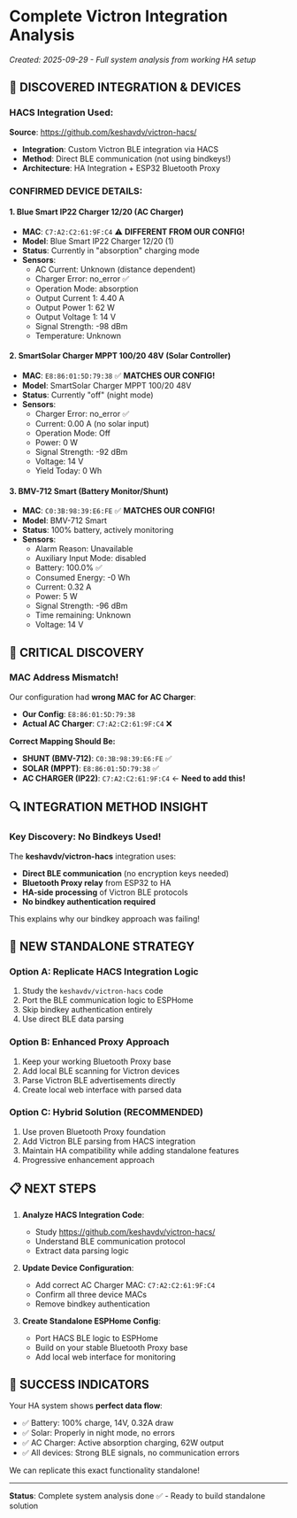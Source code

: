 # Complete Victron Integration Analysis
*Created: 2025-09-29 - Full system analysis from working HA setup*

## 🎯 DISCOVERED INTEGRATION & DEVICES

### **HACS Integration Used:**
**Source**: https://github.com/keshavdv/victron-hacs/
- **Integration**: Custom Victron BLE integration via HACS
- **Method**: Direct BLE communication (not using bindkeys!)
- **Architecture**: HA Integration + ESP32 Bluetooth Proxy

### **CONFIRMED DEVICE DETAILS:**

#### 1. **Blue Smart IP22 Charger 12/20** (AC Charger)
- **MAC**: `C7:A2:C2:61:9F:C4` ⚠️ **DIFFERENT FROM OUR CONFIG!**
- **Model**: Blue Smart IP22 Charger 12/20 (1)
- **Status**: Currently in "absorption" charging mode
- **Sensors**:
  - AC Current: Unknown (distance dependent)
  - Charger Error: no_error ✅
  - Operation Mode: absorption
  - Output Current 1: 4.40 A
  - Output Power 1: 62 W
  - Output Voltage 1: 14 V
  - Signal Strength: -98 dBm
  - Temperature: Unknown

#### 2. **SmartSolar Charger MPPT 100/20 48V** (Solar Controller)
- **MAC**: `E8:86:01:5D:79:38` ✅ **MATCHES OUR CONFIG!**
- **Model**: SmartSolar Charger MPPT 100/20 48V
- **Status**: Currently "off" (night mode)
- **Sensors**:
  - Charger Error: no_error ✅
  - Current: 0.00 A (no solar input)
  - Operation Mode: Off
  - Power: 0 W
  - Signal Strength: -92 dBm
  - Voltage: 14 V
  - Yield Today: 0 Wh

#### 3. **BMV-712 Smart** (Battery Monitor/Shunt)
- **MAC**: `C0:3B:98:39:E6:FE` ✅ **MATCHES OUR CONFIG!**
- **Model**: BMV-712 Smart
- **Status**: 100% battery, actively monitoring
- **Sensors**:
  - Alarm Reason: Unavailable
  - Auxiliary Input Mode: disabled
  - Battery: 100.0% ✅
  - Consumed Energy: -0 Wh
  - Current: 0.32 A
  - Power: 5 W
  - Signal Strength: -96 dBm
  - Time remaining: Unknown
  - Voltage: 14 V

## 🚨 **CRITICAL DISCOVERY**

### **MAC Address Mismatch!**
Our configuration had **wrong MAC for AC Charger**:
- **Our Config**: `E8:86:01:5D:79:38` 
- **Actual AC Charger**: `C7:A2:C2:61:9F:C4` ❌

**Correct Mapping Should Be:**
- **SHUNT (BMV-712)**: `C0:3B:98:39:E6:FE` ✅ 
- **SOLAR (MPPT)**: `E8:86:01:5D:79:38` ✅
- **AC CHARGER (IP22)**: `C7:A2:C2:61:9F:C4` ← **Need to add this!**

## 🔍 **INTEGRATION METHOD INSIGHT**

### **Key Discovery**: No Bindkeys Used!
The **keshavdv/victron-hacs** integration uses:
- **Direct BLE communication** (no encryption keys needed)
- **Bluetooth Proxy relay** from ESP32 to HA
- **HA-side processing** of Victron BLE protocols
- **No bindkey authentication required**

This explains why our bindkey approach was failing!

## 🚀 **NEW STANDALONE STRATEGY**

### **Option A: Replicate HACS Integration Logic**
1. Study the `keshavdv/victron-hacs` code
2. Port the BLE communication logic to ESPHome
3. Skip bindkey authentication entirely
4. Use direct BLE data parsing

### **Option B: Enhanced Proxy Approach**
1. Keep your working Bluetooth Proxy base
2. Add local BLE scanning for Victron devices
3. Parse Victron BLE advertisements directly
4. Create local web interface with parsed data

### **Option C: Hybrid Solution** (RECOMMENDED)
1. Use proven Bluetooth Proxy foundation
2. Add Victron BLE parsing from HACS integration
3. Maintain HA compatibility while adding standalone features
4. Progressive enhancement approach

## 📋 **NEXT STEPS**

1. **Analyze HACS Integration Code**: 
   - Study https://github.com/keshavdv/victron-hacs/
   - Understand BLE communication protocol
   - Extract data parsing logic

2. **Update Device Configuration**:
   - Add correct AC Charger MAC: `C7:A2:C2:61:9F:C4`
   - Confirm all three device MACs
   - Remove bindkey authentication

3. **Create Standalone ESPHome Config**:
   - Port HACS BLE logic to ESPHome
   - Build on your stable Bluetooth Proxy base
   - Add local web interface for monitoring

## 🎯 **SUCCESS INDICATORS**

Your HA system shows **perfect data flow**:
- ✅ Battery: 100% charge, 14V, 0.32A draw
- ✅ Solar: Properly in night mode, no errors
- ✅ AC Charger: Active absorption charging, 62W output
- ✅ All devices: Strong BLE signals, no communication errors

We can replicate this exact functionality standalone!

---
**Status**: Complete system analysis done ✅ - Ready to build standalone solution